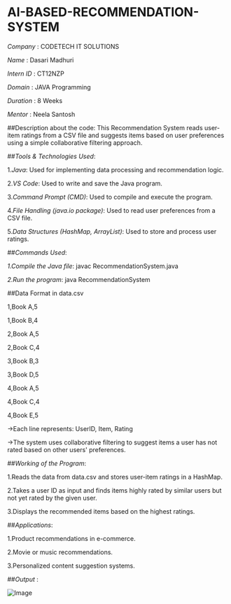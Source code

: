 # AI-BASED-RECOMMENDATION-SYSTEM

*Company* : CODETECH IT SOLUTIONS

*Name* : Dasari Madhuri

*Intern ID* : CT12NZP

*Domain* : JAVA Programming

*Duration* : 8 Weeks

*Mentor* : Neela Santosh

##Description about the code: This Recommendation System reads user-item ratings from a CSV file and suggests items based on user preferences using a simple collaborative filtering approach.

##*Tools & Technologies Used*: 

1.*Java*: Used for implementing data processing and recommendation logic.

2.*VS Code*: Used to write and save the Java program.

3.*Command Prompt (CMD)*: Used to compile and execute the program.

4.*File Handling (java.io package)*: Used to read user preferences from a CSV file.

5.*Data Structures (HashMap, ArrayList)*: Used to store and process user ratings.

##*Commands Used*:

*1.Compile the Java file*: javac RecommendationSystem.java

*2.Run the program*: java RecommendationSystem

##Data Format  in data.csv

1,Book A,5

1,Book B,4

2,Book A,5

2,Book C,4

3,Book B,3

3,Book D,5

4,Book A,5

4,Book C,4

4,Book E,5

->Each line represents: UserID, Item, Rating

->The system uses collaborative filtering to suggest items a user has not rated based on other users' preferences.


##*Working of the Program*:

1.Reads the data from data.csv and stores user-item ratings in a HashMap.

2.Takes a user ID as input and finds items highly rated by similar users but not yet rated by the given user.

3.Displays the recommended items based on the highest ratings.


##*Applications*:

1.Product recommendations in e-commerce.

2.Movie or music recommendations.

3.Personalized content suggestion systems.

##*Output* : 

![Image](https://github.com/user-attachments/assets/0375792a-9619-41bf-a5ea-c570c16f63f2)
